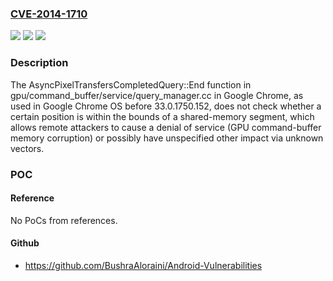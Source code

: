 ### [CVE-2014-1710](https://cve.mitre.org/cgi-bin/cvename.cgi?name=CVE-2014-1710)
![](https://img.shields.io/static/v1?label=Product&message=n%2Fa&color=blue)
![](https://img.shields.io/static/v1?label=Version&message=n%2Fa&color=blue)
![](https://img.shields.io/static/v1?label=Vulnerability&message=n%2Fa&color=brighgreen)

### Description

The AsyncPixelTransfersCompletedQuery::End function in gpu/command_buffer/service/query_manager.cc in Google Chrome, as used in Google Chrome OS before 33.0.1750.152, does not check whether a certain position is within the bounds of a shared-memory segment, which allows remote attackers to cause a denial of service (GPU command-buffer memory corruption) or possibly have unspecified other impact via unknown vectors.

### POC

#### Reference
No PoCs from references.

#### Github
- https://github.com/BushraAloraini/Android-Vulnerabilities

